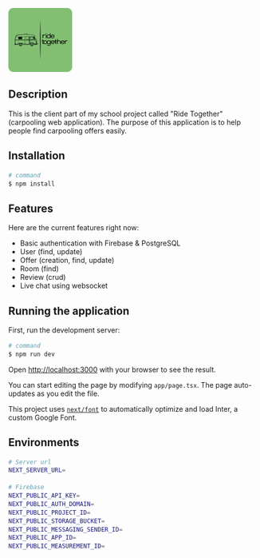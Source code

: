 <p align="left">
  <img src="public/logo.png" height="128" width="128" alt="Ride Together Logo" />
</p>

## Description

This is the client part of my school project called "Ride Together" (carpooling web application). The purpose of this application is to help people find carpooling offers easily.

## Installation

```bash
# command
$ npm install
```

## Features

Here are the current features right now:

- Basic authentication with Firebase & PostgreSQL
- User (find, update)
- Offer (creation, find, update)
- Room (find)
- Review (crud)
- Live chat using websocket

## Running the application

First, run the development server:

```bash
# command
$ npm run dev
```

Open [http://localhost:3000](http://localhost:3000) with your browser to see the result.

You can start editing the page by modifying `app/page.tsx`. The page auto-updates as you edit the file.

This project uses [`next/font`](https://nextjs.org/docs/basic-features/font-optimization) to automatically optimize and load Inter, a custom Google Font.

## Environments

```bash
# Server url
NEXT_SERVER_URL=

# Firebase
NEXT_PUBLIC_API_KEY=
NEXT_PUBLIC_AUTH_DOMAIN=
NEXT_PUBLIC_PROJECT_ID=
NEXT_PUBLIC_STORAGE_BUCKET=
NEXT_PUBLIC_MESSAGING_SENDER_ID=
NEXT_PUBLIC_APP_ID=
NEXT_PUBLIC_MEASUREMENT_ID=
```
